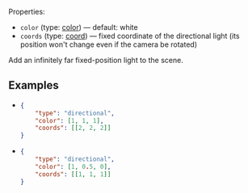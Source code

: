 Properties:
- `color` (type: [color](/mathics-threejs-backend/types/color)) — default: white
- `coords` (type: [coord](/mathics-threejs-backend/types/coord)) — fixed coordinate of the directional light (its position won't change even if the camera be rotated)

Add an infinitely far fixed-position light to the scene.

## Examples
- ```json
  {
      "type": "directional",
      "color": [1, 1, 1],
      "coords": [[2, 2, 2]]
  }
  ```
  <div class='center' id='graphics-container-1'></div>
  <script>
      drawGraphics3d(
          document.getElementById('graphics-container-1'),
          {
              elements: [
                  {
                      type: 'sphere',
                      color: [1, 1, 1],
                      radius: 1,
                      coords: [[[0, 0, 0]]]
                  }
              ],
              lighting: [
                  {
                      type: 'directional',
                      color: [1, 1, 1],
                      coords: [[2, 2, 2]]
                  }
              ],
              viewpoint: [1.3, -2.4, 2]
          }
      );
  </script>
- ```json
  {
      "type": "directional",
      "color": [1, 0.5, 0],
      "coords": [[1, 1, 1]]
  }
  ```
  <div class='center' id='graphics-container-2'></div>
  <script>
      drawGraphics3d(
          document.getElementById('graphics-container-2'),
          {
              elements: [
                  {
                      type: 'sphere',
                      color: [1, 1, 1],
                      radius: 1,
                      coords: [[[0, 0, 0]]]
                  },
                  {
                      type: 'cuboid',
                      color: [1, 1, 1],
                      coords: [[[1, 2, -1]], [[2, 3, 1]]],
                      edgeForm: { showEdges: false }
                  },
                  {
                      type: 'uniformPolyhedron',
                      subType: 'dodecahedron',
                      color: [1, 1, 1],
                      coords: [[[3, -1, 0]]]
                  }
              ],
              lighting: [
                  {
                      type: 'directional',
                      color: [1, 0.5, 0],
                      coords: [[1, 1, 1]]
                  }
              ],
              viewpoint: [2, -4, 4]
          }
      );
  </script>
